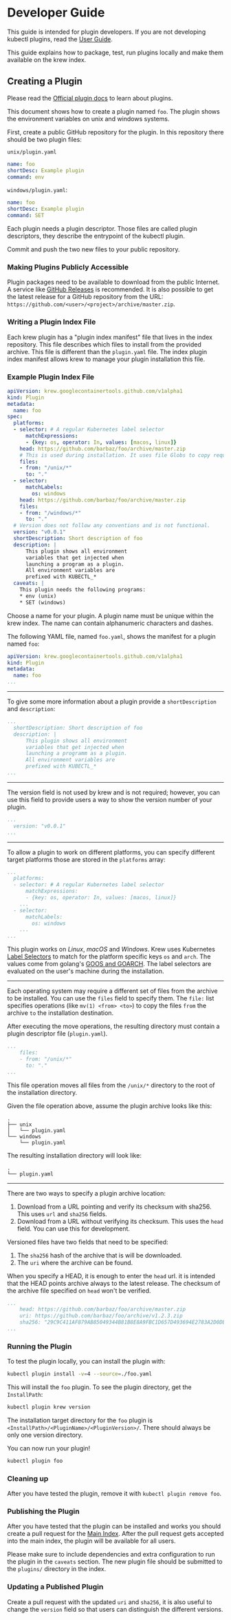 # Developer Guide

This guide is intended for plugin developers. If you are not developing kubectl
plugins, read the [User Guide](./USER_GUIDE.md).

This guide explains how to package, test, run plugins locally and make them
available on the krew index.

## Creating a Plugin

Please read the
[Official plugin docs](https://kubernetes.io/docs/tasks/extend-kubectl/kubectl-plugins/)
to learn about plugins.

This document shows how to create a plugin named `foo`.
The plugin shows the environment variables on unix and windows systems.

First, create a public GitHub repository for the plugin.
In this repository there should be two plugin files:

`unix/plugin.yaml`

```yaml
name: foo
shortDesc: Example plugin
command: env
```

`windows/plugin.yaml`:

```yaml
name: foo
shortDesc: Example plugin
command: SET
```

Each plugin needs a plugin descriptor.
Those files are called plugin descriptors, they describe the entrypoint of the 
kubectl plugin. 

Commit and push the two new files to your public repository. 

### Making Plugins Publicly Accessible

Plugin packages need to be available to download from the public Internet.
A service like
[GitHub Releases](https://help.github.com/articles/creating-releases/)
is recommended.
It is also possible to get the latest release for a GitHub repository from the
URL: `https://github.com/<user>/<project>/archive/master.zip`.

### Writing a Plugin Index File

Each krew plugin has a "plugin index manifest" file that lives in the index
repository. This file describes which files to install from the provided archive.
This file is different than the `plugin.yaml` file.
The index plugin index manifest allows krew to manage your plugin
installation this file. 

### Example Plugin Index File

```yaml
apiVersion: krew.googlecontainertools.github.com/v1alpha1
kind: Plugin
metadata:
  name: foo
spec:
  platforms:
  - selector: # A regular Kubernetes label selector
      matchExpressions:
      - {key: os, operator: In, values: [macos, linux]} 
    head: https://github.com/barbaz/foo/archive/master.zip
    # This is used during installation. It uses file Globs to copy required files.
    files:
    - from: "/unix/*"
      to: "."
  - selector:
      matchLabels:
        os: windows
    head: https://github.com/barbaz/foo/archive/master.zip
    files: 
    - from: "/windows/*"
      to: "."
  # Version does not follow any conventions and is not functional.
  version: "v0.0.1"
  shortDescription: Short description of foo
  description: |
      This plugin shows all environment
      variables that get injected when
      launching a program as a plugin.
      All environment variables are
      prefixed with KUBECTL_*
  caveats: |
    This plugin needs the following programs:
    * env (unix)
    * SET (windows)
```

Choose a name for your plugin.
A plugin name must be unique within the krew index.
The name can contain alphanumeric characters and dashes.

The following YAML file, named `foo.yaml`,
shows the manifest for a plugin named `foo`:

```yaml
apiVersion: krew.googlecontainertools.github.com/v1alpha1
kind: Plugin
metadata:
  name: foo
...
```

---

To give some more information about a plugin provide a
`shortDescription` and `description`:

```yaml
...
  shortDescription: Short description of foo
  description: |
      This plugin shows all environment
      variables that get injected when
      launching a programm as a plugin.
      All environment variables are
      prefixed with KUBECTL_*
...
```

---

The version field is not used by krew and is not required; however,
you can use this field to provide users a way to show the version number of
your plugin.

```yaml
...
  version: "v0.0.1"
...
```

---

To allow a plugin to work on different platforms, you can specify different
target platforms those are stored in the `platforms` array:

```yaml
...
  platforms:
  - selector: # A regular Kubernetes label selector
      matchExpressions:
      - {key: os, operator: In, values: [macos, linux]} 
    ...
  - selector:
      matchLabels:
        os: windows
    ...
...
```

This plugin works on *Linux*, *macOS* and *Windows*.
Krew uses Kubernetes
[Label Selectors](https://kubernetes.io/docs/concepts/overview/working-with-objects/labels/)
to match for the platform specific keys `os` and `arch`.
The values come from golang's
[GOOS and GOARCH](https://golang.org/pkg/runtime/#pkg-constants).
The label selectors are evaluated on the user's machine during the installation.

---

Each operating system may require a different set of files from the
archive to be installed. You can use the `files` field to specify them.
The `file:` list specifies operations (like `mv(1) <from> <to>`) to copy
the files `from` the archive `to` the installation destination.

After executing the move operations,
the resulting directory must contain a plugin descriptor file (`plugin.yaml`).

```yaml
...
    files:
    - from: "/unix/*"
      to: "."
...
```

This file operation moves all files from the `/unix/*` directory to the
root of the installation directory.

Given the file operation above, assume the plugin archive looks like this:

```text
.
├── unix
│   └── plugin.yaml
└── windows
    └── plugin.yaml
```

The resulting installation directory will look like:

```text
.
└── plugin.yaml
```

---

There are two ways to specify a plugin archive location:

1. Download from a URL pointing and verify its checksum with sha256.
   This uses `url` and `sha256` fields.
2. Download from a URL without verifying its checksum.
   This uses the `head` field. You can use this for development.

Versioned files have two fields that need to be specified:

1. The `sha256` hash of the archive that is will be downloaded.
2. The `uri` where the archive can be found. 

When you specify a HEAD, it is enough to enter the `head` url.
it is intended that the HEAD points archive always to the latest release.
The checksum of the archive file specified on `head` won't be verified. 

```yaml
...
    head: https://github.com/barbaz/foo/archive/master.zip
    uri: https://github.com/barbaz/foo/archive/v1.2.3.zip
    sha256: "29C9C411AF879AB85049344B81B8E8A9FBC1D657D493694E2783A2D0DB240775"
...
```

### Running the Plugin

To test the plugin locally, you can install the plugin with:

```bash
kubectl plugin install -v=4 --source=./foo.yaml
```

This will install the `foo` plugin.
To see the plugin directory, get the `InstallPath`:

```bash
kubectl plugin krew version
```

The installation target directory for the `foo` plugin is
`<InstallPath>/<PluginName>/<PluginVersion>/`.
There should always be only one version directory.

You can now run your plugin!

```bash
kubectl plugin foo
```

### Cleaning up

After you have tested the plugin, remove it with `kubectl plugin remove foo`.

### Publishing the Plugin

After you have tested that the plugin can be installed and works you should
create a pull request for the [Main Index](https://github.com/GoogleContainerTools/krew-index).
After the pull request gets accepted into the main index, the plugin will be available for
all users.

Please make sure to include dependencies and extra configuration to run the
plugin in the `caveats` section.
The new plugin file should be submitted to the `plugins/` directory in the index.

### Updating a Published Plugin

Create a pull request with the updated `uri` and `sha256`,
it is also useful to change the `version` field so that users can distinguish
the different versions.


